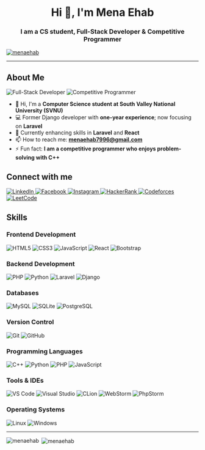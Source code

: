 <h1 align="center">Hi 👋, I'm Mena Ehab</h1>
<h3 align="center">I am a CS student, Full-Stack Developer & Competitive Programmer</h3>

<!--
<p align="left"> <img src="https://komarev.com/ghpvc/?username=menaehab&label=Profile%20views&color=0e75b6&style=flat" alt="menaehab" /> </p>
-->

<p align="left"> <a href="https://github.com/ryo-ma/github-profile-trophy"><img src="https://github-profile-trophy.vercel.app/?username=menaehab" alt="menaehab" /></a> </p>

<hr>

## About Me

![Full-Stack Developer](https://img.shields.io/badge/Full--Stack-Developer-blue)
![Competitive Programmer](https://img.shields.io/badge/Competitive-Programmer-blue)

- 🏫 Hi, I'm a **Computer Science student at South Valley National University (SVNU)**
- 💻 Former Django developer with **one-year experience**; now focusing on **Laravel**
- 🌱 Currently enhancing skills in **Laravel** and **React**
- 📫 How to reach me: **menaehab7996@gmail.com**
- ⚡ Fun fact: **I am a competitive programmer who enjoys problem-solving with C++**


## Connect with me

<p align="left">
 <a href="https://linkedin.com/in/mena-ehab-262a4b290" target="_blank">
    <img src="https://img.shields.io/badge/LinkedIn-0077B5?style=flat-square&logo=linkedin&logoColor=white" alt="LinkedIn" />
  </a>
  <a href="https://fb.com/mena.ehab.9026" target="_blank">
    <img src="https://img.shields.io/badge/Facebook-1877F2?style=flat-square&logo=facebook&logoColor=white" alt="Facebook" />
  </a>
  <a href="https://instagram.com/justt._.mena/" target="_blank">
    <img src="https://img.shields.io/badge/Instagram-E4405F?style=flat-square&logo=instagram&logoColor=white" alt="Instagram" />
  </a>
  <a href="https://www.hackerrank.com/commanderyt123" target="_blank">
    <img src="https://img.shields.io/badge/HackerRank-2EC866?style=flat-square&logo=hackerrank&logoColor=white" alt="HackerRank" />
  </a>
  <a href="https://codeforces.com/profile/mena.exe" target="_blank">
    <img src="https://img.shields.io/badge/Codeforces-1F8ACB?style=flat-square&logo=codeforces&logoColor=white" alt="Codeforces" />
  </a>
  <a href="https://www.leetcode.com/mena_ehab" target="_blank">
    <img src="https://img.shields.io/badge/LeetCode-FFA116?style=flat-square&logo=leetcode&logoColor=white" alt="LeetCode" />
  </a>
</p>

## Skills

### Frontend Development
<p align="left">
  <img src="https://img.shields.io/badge/HTML5-E34F26?style=flat-square&logo=html5&logoColor=white" alt="HTML5" />
  <img src="https://img.shields.io/badge/CSS3-1572B6?style=flat-square&logo=css3&logoColor=white" alt="CSS3" />
  <img src="https://img.shields.io/badge/JavaScript-F7DF1E?style=flat-square&logo=javascript&logoColor=black" alt="JavaScript" />
  <img src="https://img.shields.io/badge/React-61DAFB?style=flat-square&logo=react&logoColor=black" alt="React" />
  <img src="https://img.shields.io/badge/Bootstrap-563D7C?style=flat-square&logo=bootstrap&logoColor=white" alt="Bootstrap" />
</p>

### Backend Development
<p align="left">
  <img src="https://img.shields.io/badge/PHP-777BB4?style=flat-square&logo=php&logoColor=white" alt="PHP" />
  <img src="https://img.shields.io/badge/Python-3776AB?style=flat-square&logo=python&logoColor=white" alt="Python" />
  <img src="https://img.shields.io/badge/Laravel-FF2D20?style=flat-square&logo=laravel&logoColor=white" alt="Laravel" />
  <img src="https://img.shields.io/badge/Django-092E20?style=flat-square&logo=django&logoColor=white" alt="Django" />
</p>

### Databases
<p align="left">
  <img src="https://img.shields.io/badge/MySQL-4479A1?style=flat-square&logo=mysql&logoColor=white" alt="MySQL" />
  <img src="https://img.shields.io/badge/SQLite-003B57?style=flat-square&logo=sqlite&logoColor=white" alt="SQLite" />
  <img src="https://img.shields.io/badge/PostgreSQL-336791?style=flat-square&logo=postgresql&logoColor=white" alt="PostgreSQL" />
</p>

### Version Control
<p align="left">
  <img src="https://img.shields.io/badge/Git-F05032?style=flat-square&logo=git&logoColor=white" alt="Git" />
  <img src="https://img.shields.io/badge/GitHub-181717?style=flat-square&logo=github&logoColor=white" alt="GitHub" />
</p>

### Programming Languages
<p align="left">
  <img src="https://img.shields.io/badge/C++-00599C?style=flat-square&logo=c%2B%2B&logoColor=white" alt="C++" />
  <img src="https://img.shields.io/badge/Python-3776AB?style=flat-square&logo=python&logoColor=white" alt="Python" />
  <img src="https://img.shields.io/badge/PHP-777BB4?style=flat-square&logo=php&logoColor=white" alt="PHP" />
  <img src="https://img.shields.io/badge/JavaScript-F7DF1E?style=flat-square&logo=javascript&logoColor=black" alt="JavaScript" />
</p>

### Tools & IDEs
<p align="left">
  <img src="https://img.shields.io/badge/VS%20Code-007ACC?style=flat-square&logo=visual-studio-code&logoColor=white" alt="VS Code" />
  <img src="https://img.shields.io/badge/Visual%20Studio-5C2D91?style=flat-square&logo=visual-studio&logoColor=white" alt="Visual Studio" />
  <img src="https://img.shields.io/badge/CLion-000000?style=flat-square&logo=clion&logoColor=white" alt="CLion" />
  <img src="https://img.shields.io/badge/WebStorm-000000?style=flat-square&logo=webstorm&logoColor=white" alt="WebStorm" />
  <img src="https://img.shields.io/badge/PhpStorm-000000?style=flat-square&logo=phpstorm&logoColor=white" alt="PhpStorm" />
</p>

### Operating Systems
<p align="left">
  <img src="https://img.shields.io/badge/Linux-FCC624?style=flat-square&logo=linux&logoColor=black" alt="Linux" />
  <img src="https://img.shields.io/badge/Windows-0078D6?style=flat-square&logo=windows&logoColor=white" alt="Windows" />
</p>

<hr>

<p><img align="left" src="https://github-readme-stats.vercel.app/api/top-langs?username=menaehab&show_icons=true&locale=en&layout=compact" alt="menaehab" /></p>

<p>&nbsp;<img align="center" src="https://github-readme-stats.vercel.app/api?username=menaehab&show_icons=true&locale=en" alt="menaehab" /></p>
<br>

